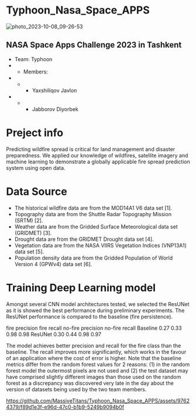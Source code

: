 # Typhoon_Nasa_Space_APPS

![photo_2023-10-08_09-26-53](https://github.com/MassiveTitans/Typhoon_Nasa_Space_APPS/assets/97624379/99e3dc90-6caa-4d03-812e-b3f16f6f0b92)


## NASA Space Apps Challenge 2023 in Tashkent
- Team: Typhoon
- - Members:
- - - Yaxshiliqov Javlon
- - - Jabborov Diyorbek
    
# Preject info

Predicting wildfire spread is critical  for land management and  disaster preparedness. We applied  our knowledge of wildfires, satellite 
imagery and machine learning to 
demonstrate a globally applicable fire 
spread prediction system using open data.


# Data Source
- The historical wildfire data are from the MOD14A1 V6 data set [1].
- Topography data are from the Shuttle Radar Topography Mission (SRTM) [2].
- Weather data are from the Gridded Surface Meteorological data set (GRIDMET) [3].
- Drought data are from the GRIDMET Drought data set [4].
- Vegetation data are from the NASA VIIRS Vegetation Indices (VNP13A1) data set [5].
- Population density data are from the Gridded Population of World Version 4 (GPWv4) data set [6].


# Training Deep Learning model

Amongst several CNN model architectures tested, we selected the ResUNet as it is showed the best performance during preliminary experiments. The ResUNet performance is compared to the baseline (fire persistence).

fire precision	fire recall	no-fire precision	no-fire recall
Baseline	0.27	0.33	0.98	0.98
ResUNet	0.30	0.44	0.98	0.97

The model achieves better precision and recall for the fire class than the baseline. The recall improves more significantly, which works in the favour of an application where the cost of error is higher. Note that the baseline metrics differ from the random forest values for 2 reasons: (1) in the random forest model the outermost pixels are not used and (2) the test dataset may have comprised slightly different images than those used on the random forest as a discrepancy was discovered very late in the day about the version of datasets being used by the two team members.

https://github.com/MassiveTitans/Typhoon_Nasa_Space_APPS/assets/97624379/f89d1e3f-e96d-47c0-b1b9-5249b9094b0f


